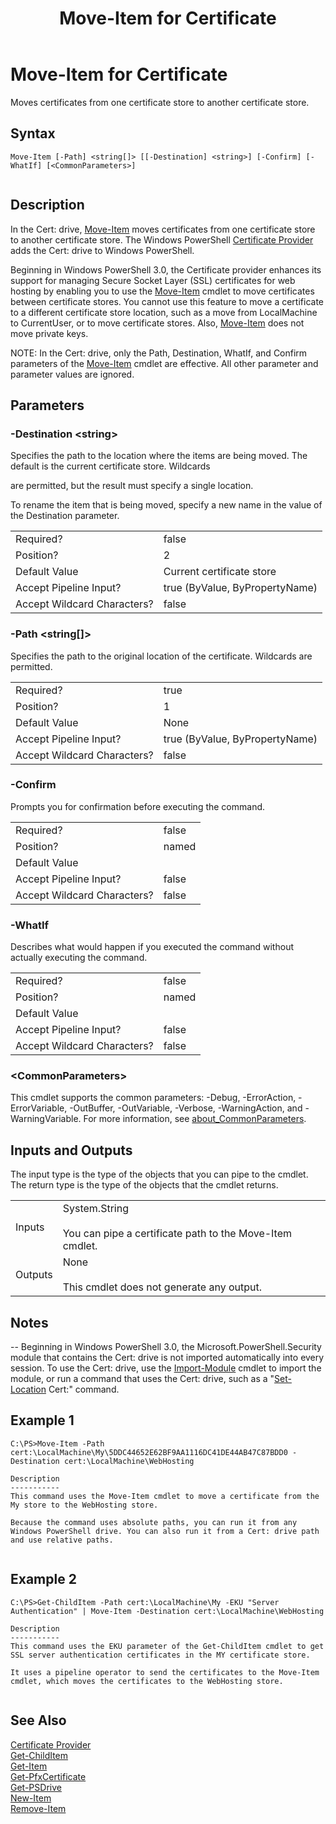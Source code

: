 ﻿---
title: Move-Item for Certificate
ms.custom: na
ms.date: 09/30/2014
ms.reviewer: na
ms.suite: na
ms.tgt_pltfrm: na
ms.topic: article
---
# Move-Item for Certificate
Moves certificates from one certificate store to another certificate store.  
  
## Syntax  
  
```  
Move-Item [-Path] <string[]> [[-Destination] <string>] [-Confirm] [-WhatIf] [<CommonParameters>]  
  
```  
  
## Description  
 In the Cert: drive, [Move-Item](../../Microsoft.PowerShell.Management/Move-Item.md) moves certificates from one certificate store to another certificate store. The Windows PowerShell [Certificate Provider](Certificate-Provider.md) adds the Cert: drive to Windows PowerShell.  
  
 Beginning in Windows PowerShell 3.0, the Certificate provider enhances its support for managing Secure Socket Layer (SSL) certificates for web hosting by enabling you to use the [Move-Item](../../Microsoft.PowerShell.Management/Move-Item.md) cmdlet to move certificates between certificate stores.  You cannot use this feature to move a certificate to a different certificate store location, such as a move from LocalMachine to CurrentUser, or to move certificate stores. Also, [Move-Item](../../Microsoft.PowerShell.Management/Move-Item.md) does not move private keys.  
  
 NOTE: In the Cert: drive, only the Path, Destination, WhatIf, and Confirm parameters of the [Move-Item](../../Microsoft.PowerShell.Management/Move-Item.md) cmdlet are effective. All other parameter and parameter values are ignored.  
  
## Parameters  
  
### -Destination <string\>  
 Specifies the path to the location where the items are being moved. The default is the current certificate store. Wildcards  
  
 are permitted, but the result must specify a single location.  
  
 To rename the item that is being moved, specify a new name in the value of the Destination parameter.  
  
|||  
|-|-|  
|Required?|false|  
|Position?|2|  
|Default Value|Current certificate store|  
|Accept Pipeline Input?|true (ByValue, ByPropertyName)|  
|Accept Wildcard Characters?|false|  
  
### -Path <string[]>  
 Specifies the path to the original location of the certificate.  Wildcards are permitted.  
  
|||  
|-|-|  
|Required?|true|  
|Position?|1|  
|Default Value|None|  
|Accept Pipeline Input?|true (ByValue, ByPropertyName)|  
|Accept Wildcard Characters?|false|  
  
### -Confirm  
 Prompts you for confirmation before executing the command.  
  
|||  
|-|-|  
|Required?|false|  
|Position?|named|  
|Default Value||  
|Accept Pipeline Input?|false|  
|Accept Wildcard Characters?|false|  
  
### -WhatIf  
 Describes what would happen if you executed the command without actually executing the command.  
  
|||  
|-|-|  
|Required?|false|  
|Position?|named|  
|Default Value||  
|Accept Pipeline Input?|false|  
|Accept Wildcard Characters?|false|  
  
### <CommonParameters\>  
 This cmdlet supports the common parameters: -Debug, -ErrorAction, -ErrorVariable, -OutBuffer, -OutVariable,  -Verbose, -WarningAction, and -WarningVariable. For more information, see [about_CommonParameters](../../Microsoft.PowerShell.Core/About/about_CommonParameters.md).  
  
## Inputs and Outputs  
 The input type is the type of the objects that you can pipe to the cmdlet. The return type is the type of the objects that the cmdlet returns.  
  
|||  
|-|-|  
|Inputs|System.String<br /><br /> You can pipe a certificate path to the Move-Item cmdlet.|  
|Outputs|None<br /><br /> This cmdlet does not generate any output.|  
  
## Notes  
 -- Beginning in Windows PowerShell 3.0, the Microsoft.PowerShell.Security module that contains the Cert: drive is not imported automatically into every session. To use the Cert: drive, use the [Import-Module](../../Microsoft.PowerShell.Core/Import-Module.md) cmdlet to import the module, or run a command that uses the Cert: drive, such as a "[Set-Location](../../Microsoft.PowerShell.Management/Set-Location.md) Cert:" command.  
  
## Example 1  
  
```  
C:\PS>Move-Item -Path cert:\LocalMachine\My\5DDC44652E62BF9AA1116DC41DE44AB47C87BDD0 -Destination cert:\LocalMachine\WebHosting  
  
Description  
-----------  
This command uses the Move-Item cmdlet to move a certificate from the My store to the WebHosting store.   
  
Because the command uses absolute paths, you can run it from any Windows PowerShell drive. You can also run it from a Cert: drive path and use relative paths.  
  
```  
  
## Example 2  
  
```  
C:\PS>Get-ChildItem -Path cert:\LocalMachine\My -EKU "Server Authentication" | Move-Item -Destination cert:\LocalMachine\WebHosting  
  
Description  
-----------  
This command uses the EKU parameter of the Get-ChildItem cmdlet to get SSL server authentication certificates in the MY certificate store.  
  
It uses a pipeline operator to send the certificates to the Move-Item cmdlet, which moves the certificates to the WebHosting store.  
  
```  
  
## See Also  
 [Certificate Provider](Certificate-Provider.md)   
 [Get-ChildItem](../../Microsoft.PowerShell.Management/Get-ChildItem.md)   
 [Get-Item](../../Microsoft.PowerShell.Management/Get-Item.md)   
 [Get-PfxCertificate](../Get-PfxCertificate.md)   
 [Get-PSDrive](../../Microsoft.PowerShell.Management/Get-PSDrive.md)   
 [New-Item](../../Microsoft.PowerShell.Management/New-Item.md)   
 [Remove-Item](../../Microsoft.PowerShell.Management/Remove-Item.md)

